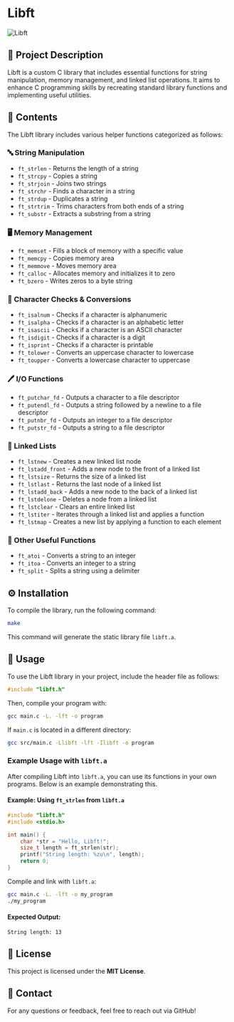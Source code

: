 # Libft

![Libft](https://img.shields.io/badge/Libft-C%20Library-blue.svg)

## 📌 Project Description
Libft is a custom C library that includes essential functions for string manipulation, memory management, and linked list operations. It aims to enhance C programming skills by recreating standard library functions and implementing useful utilities.

## 📂 Contents
The Libft library includes various helper functions categorized as follows:

### 🔤 String Manipulation

- `ft_strlen` - Returns the length of a string
- `ft_strcpy` - Copies a string
- `ft_strjoin` - Joins two strings
- `ft_strchr` - Finds a character in a string
- `ft_strdup` - Duplicates a string
- `ft_strtrim` - Trims characters from both ends of a string
- `ft_substr` - Extracts a substring from a string

### 🖥️ Memory Management

- `ft_memset` - Fills a block of memory with a specific value
- `ft_memcpy` - Copies memory area
- `ft_memmove` - Moves memory area
- `ft_calloc` - Allocates memory and initializes it to zero
- `ft_bzero` - Writes zeros to a byte string

### 🔢 Character Checks & Conversions

- `ft_isalnum` - Checks if a character is alphanumeric
- `ft_isalpha` - Checks if a character is an alphabetic letter
- `ft_isascii` - Checks if a character is an ASCII character
- `ft_isdigit` - Checks if a character is a digit
- `ft_isprint` - Checks if a character is printable
- `ft_tolower` - Converts an uppercase character to lowercase
- `ft_toupper` - Converts a lowercase character to uppercase

### 🖊️ I/O Functions

- `ft_putchar_fd` - Outputs a character to a file descriptor
- `ft_putendl_fd` - Outputs a string followed by a newline to a file descriptor
- `ft_putnbr_fd` - Outputs an integer to a file descriptor
- `ft_putstr_fd` - Outputs a string to a file descriptor

### 🔗 Linked Lists

- `ft_lstnew` - Creates a new linked list node
- `ft_lstadd_front` - Adds a new node to the front of a linked list
- `ft_lstsize` - Returns the size of a linked list
- `ft_lstlast` - Returns the last node of a linked list
- `ft_lstadd_back` - Adds a new node to the back of a linked list
- `ft_lstdelone` - Deletes a node from a linked list
- `ft_lstclear` - Clears an entire linked list
- `ft_lstiter` - Iterates through a linked list and applies a function
- `ft_lstmap` - Creates a new list by applying a function to each element

### 🔧 Other Useful Functions

- `ft_atoi` - Converts a string to an integer
- `ft_itoa` - Converts an integer to a string
- `ft_split` - Splits a string using a delimiter

## ⚙️ Installation
To compile the library, run the following command:

```sh
make
```

This command will generate the static library file `libft.a`.

## 🚀 Usage
To use the Libft library in your project, include the header file as follows:

```c
#include "libft.h"
```

Then, compile your program with:

```sh
gcc main.c -L. -lft -o program
```

If `main.c` is located in a different directory:

```sh
gcc src/main.c -Llibft -lft -Ilibft -o program
```

### Example Usage with `libft.a`
After compiling Libft into `libft.a`, you can use its functions in your own programs. Below is an example demonstrating this.

#### Example: Using `ft_strlen` from `libft.a`
```c
#include "libft.h"
#include <stdio.h>

int main() {
    char *str = "Hello, Libft!";
    size_t length = ft_strlen(str);
    printf("String length: %zu\n", length);
    return 0;
}
```

Compile and link with `libft.a`:
```sh
gcc main.c -L. -lft -o my_program
./my_program
```

#### Expected Output:
```
String length: 13
```

## 📜 License
This project is licensed under the **MIT License**.

## 📧 Contact
For any questions or feedback, feel free to reach out via GitHub!
